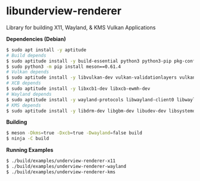 # libunderview-renderer

Library for building X11, Wayland, & KMS Vulkan Applications

**Dependencies (Debian)**
```sh
$ sudo apt install -y aptitude
# Build depends
$ sudo aptitude install -y build-essential python3 python3-pip pkg-config ninja-build
$ sudo python3 -m pip install meson==0.61.4
# Vulkan depends
$ sudo aptitude install -y libvulkan-dev vulkan-validationlayers vulkan-utils vulkan-tools
# XCB depends
$ sudo aptitude install -y libxcb1-dev libxcb-ewmh-dev
# Wayland depends
$ sudo aptitude install -y wayland-protocols libwayland-client0 libwayland-bin libwayland-dev
# KMS depends
$ sudo aptitude install -y libdrm-dev libgbm-dev libudev-dev libsystemd-dev
```

**Building**
```sh
$ meson -Dkms=true -Dxcb=true -Dwayland=false build
$ ninja -C build
```

**Running Examples**
```sh
$ ./build/examples/underview-renderer-x11
$ ./build/examples/underview-renderer-wayland
$ ./build/examples/underview-renderer-kms
```
